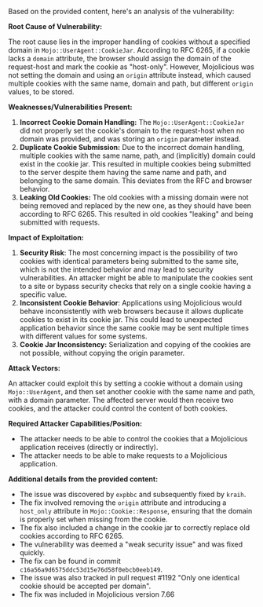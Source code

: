 Based on the provided content, here's an analysis of the vulnerability:

**Root Cause of Vulnerability:**

The root cause lies in the improper handling of cookies without a specified domain in `Mojo::UserAgent::CookieJar`. According to RFC 6265, if a cookie lacks a `domain` attribute, the browser should assign the domain of the request-host and mark the cookie as "host-only".  However, Mojolicious was not setting the domain and using an `origin` attribute instead, which caused multiple cookies with the same name, domain and path, but different `origin` values, to be stored.

**Weaknesses/Vulnerabilities Present:**

1.  **Incorrect Cookie Domain Handling:** The `Mojo::UserAgent::CookieJar` did not properly set the cookie's domain to the request-host when no domain was provided, and was storing an `origin` parameter instead.
2.  **Duplicate Cookie Submission:** Due to the incorrect domain handling, multiple cookies with the same name, path, and (implicitly) domain could exist in the cookie jar. This resulted in multiple cookies being submitted to the server despite them having the same name and path, and belonging to the same domain. This deviates from the RFC and browser behavior.
3.  **Leaking Old Cookies:** The old cookies with a missing domain were not being removed and replaced by the new one, as they should have been according to RFC 6265. This resulted in old cookies "leaking" and being submitted with requests.

**Impact of Exploitation:**

1.  **Security Risk**: The most concerning impact is the possibility of two cookies with identical parameters being submitted to the same site, which is not the intended behavior and may lead to security vulnerabilities. An attacker might be able to manipulate the cookies sent to a site or bypass security checks that rely on a single cookie having a specific value.
2.  **Inconsistent Cookie Behavior**: Applications using Mojolicious would behave inconsistently with web browsers because it allows duplicate cookies to exist in its cookie jar. This could lead to unexpected application behavior since the same cookie may be sent multiple times with different values for some systems.
3. **Cookie Jar Inconsistency:** Serialization and copying of the cookies are not possible, without copying the origin parameter.

**Attack Vectors:**

An attacker could exploit this by setting a cookie without a domain using `Mojo::UserAgent`, and then set another cookie with the same name and path, with a domain parameter.  The affected server would then receive two cookies, and the attacker could control the content of both cookies.

**Required Attacker Capabilities/Position:**

*   The attacker needs to be able to control the cookies that a Mojolicious application receives (directly or indirectly).
*   The attacker needs to be able to make requests to a Mojolicious application.

**Additional details from the provided content:**

*   The issue was discovered by `expbbc` and subsequently fixed by `kraih`.
*   The fix involved removing the `origin` attribute and introducing a `host_only` attribute in `Mojo::Cookie::Response`, ensuring that the domain is properly set when missing from the cookie.
*   The fix also included a change in the cookie jar to correctly replace old cookies according to RFC 6265.
*   The vulnerability was deemed a "weak security issue" and was fixed quickly.
*   The fix can be found in commit `c16a56a9d6575ddc53d15e76d58f0ebcb0eeb149`.
*   The issue was also tracked in pull request #1192 "Only one identical cookie should be accepted per domain".
*   The fix was included in Mojolicious version 7.66